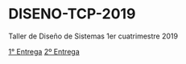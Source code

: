 # DISENO-TCP-2019
Taller de Diseño de Sistemas 1er cuatrimestre 2019

[1° Entrega](https://drive.google.com/file/d/1fi9z_MFqdld982-IfkN86eRNvvjxSn1l/view?usp=sharing)
[2º Entrega](https://docs.google.com/document/d/1v2HtLoI3TsSqqo8q0clzt03aR-2CGg7J/edit)
